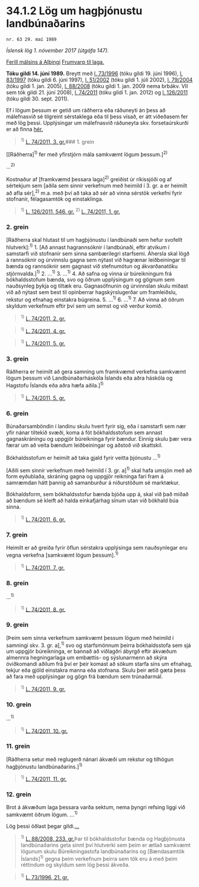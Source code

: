 # 34.1.2 Lög um hagþjónustu landbúnaðarins

`nr. 63 29. maí 1989`

_Íslensk lög 1. nóvember 2017 (útgáfa 147)._

[Ferill málsins á Alþingi](https://www.althingi.is/thingstorf/thingmalalistar-eftir-thingum/ferill/?ltg=111&mnr=413)
[Frumvarp til laga.](https://www.althingi.is/altext/111/s/0773.html)

**Tóku gildi 14. júní 1989.**
Breytt með
[l. 73/1996](https://althingi.is/altext/stjt/1996.073.html) (tóku gildi 19. júní 1996),
[l. 83/1997](https://althingi.is/altext/stjt/1997.083.html) (tóku gildi 6. júní 1997),
[l. 51/2002](https://althingi.is/altext/stjt/2002.051.html) (tóku gildi 1. júlí 2002),
[l. 79/2004](https://althingi.is/altext/stjt/2004.079.html) (tóku gildi 1. jan. 2005),
[l. 88/2008](https://althingi.is/altext/stjt/2008.088.html) (tóku gildi 1. jan. 2009 nema brbákv. VII sem tók gildi 21. júní 2008),
[l. 74/2011](https://althingi.is/altext/stjt/2011.074.html) (tóku gildi 1. jan. 2012) og
[l. 126/2011](https://althingi.is/altext/stjt/2011.126.html) (tóku gildi 30. sept. 2011).

Ef í lögum þessum er getið um ráðherra eða ráðuneyti án þess að málefnasvið sé tilgreint sérstaklega eða til þess vísað, er átt viðeðasem fer með lög þessi. Upplýsingar um málefnasvið ráðuneyta skv. forsetaúrskurði er að finna [hér.](2017015.md) 

> <sup>1)</sup> [L. 74/2011, 3. gr.](https://althingi.is/altext/stjt/2011.074.html)### 1. grein

[[Ráðherra]<sup>1)</sup> fer með yfirstjórn mála samkvæmt lögum þessum.]<sup>2)</sup> 

…<sup>2)</sup> 

Kostnaður af [framkvæmd þessara laga]<sup>2)</sup> greiðist úr ríkissjóði og af sértekjum sem [aðila sem sinnir verkefnum með heimild í 3. gr. a er heimilt að afla sér],<sup>2)</sup> m.a. með því að taka að sér að vinna sérstök verkefni fyrir stofnanir, félagasamtök og einstaklinga.

> <sup>1)</sup> [L. 126/2011, 546. gr.](https://althingi.is/altext/stjt/2011.126.html) <sup>2)</sup> [L. 74/2011, 1. gr.](https://althingi.is/altext/stjt/2011.074.html)

### 2. grein

[Ráðherra skal hlutast til um hagþjónustu í landbúnaði sem hefur svofellt hlutverk]:<sup>1)</sup> 1. [Að annast hagrannsóknir í landbúnaði, eftir atvikum í samstarfi við stofnanir sem sinna sambærilegri starfsemi. Áhersla skal lögð á rannsóknir og úrvinnslu gagna sem nýtast við hagrænar leiðbeiningar til bænda og rannsóknir sem gagnast við stefnumótun og ákvarðanatöku stjórnvalda.]<sup>1)</sup> 
2. …<sup>1)</sup> 
3. …<sup>1)</sup> 
4. Að safna og vinna úr búreikningum frá bókhaldsstofum bænda, svo og öðrum upplýsingum og gögnum sem nauðsynleg þykja og tiltæk eru. Gagnasöfnunin og úrvinnslan skulu miðast við að nýtast sem best til opinberrar hagskýrslugerðar um framleiðslu, rekstur og efnahag einstakra búgreina.
5. …<sup>1)</sup> 
6. …<sup>1)</sup> 
7. Að vinna að öðrum skyldum verkefnum eftir því sem um semst og við verður komið.

> <sup>1)</sup> [L. 74/2011, 2. gr.](https://althingi.is/altext/stjt/2011.074.html)

> <sup>1)</sup> [L. 74/2011, 4. gr.](https://althingi.is/altext/stjt/2011.074.html)

> <sup>1)</sup> [L. 74/2011, 5. gr.](https://althingi.is/altext/stjt/2011.074.html)

### 3. grein

Ráðherra er heimilt að gera samning um framkvæmd verkefna samkvæmt lögum þessum við Landbúnaðarháskóla Íslands eða aðra háskóla og Hagstofu Íslands eða aðra hæfa aðila.]<sup>1)</sup> 

> <sup>1)</sup> [L. 74/2011, 5. gr.](https://althingi.is/altext/stjt/2011.074.html)

### 6. grein

Búnaðarsamböndin í landinu skulu hvert fyrir sig, eða í samstarfi sem nær yfir nánar tiltekið svæði, koma á fót bókhaldsstofum sem annast gagnaskráningu og uppgjör búreikninga fyrir bændur. Einnig skulu þær vera færar um að veita bændum leiðbeiningar og aðstoð við skattskil.

Bókhaldsstofum er heimilt að taka gjald fyrir veitta þjónustu …<sup>1)</sup> 

[Aðili sem sinnir verkefnum með heimild í 3. gr. a]<sup>1)</sup> skal hafa umsjón með að form eyðublaða, skráning gagna og uppgjör reikninga fari fram á samræmdan hátt þannig að samanburður á niðurstöðum sé marktækur.

Bókhaldsform, sem bókhaldsstofur bænda bjóða upp á, skal við það miðað að bændum sé kleift að halda einkafjárhag sínum utan við bókhald búa sinna.

> <sup>1)</sup> [L. 74/2011, 6. gr.](https://althingi.is/altext/stjt/2011.074.html)

### 7. grein

Heimilt er að greiða fyrir öflun sérstakra upplýsinga sem nauðsynlegar eru vegna verkefna [samkvæmt lögum þessum].<sup>1)</sup> 

> <sup>1)</sup> [L. 74/2011, 7. gr.](https://althingi.is/altext/stjt/2011.074.html)

### 8. grein

…<sup>1)</sup> 

> <sup>1)</sup> [L. 74/2011, 8. gr.](https://althingi.is/altext/stjt/2011.074.html)

### 9. grein

[Þeim sem sinna verkefnum samkvæmt þessum lögum með heimild í samningi skv. 3. gr. a],<sup>1)</sup> svo og starfsmönnum þeirra bókhaldsstofa sem sjá um uppgjör búreikninga, er bannað að viðlagðri ábyrgð eftir ákvæðum almennra hegningarlaga um embættis- og sýslunarmenn að skýra óviðkomandi aðilum frá því er þeir komast að sökum starfa síns um efnahag, tekjur eða gjöld einstakra manna eða stofnana. Skulu þeir ætíð gæta þess að fara með upplýsingar og gögn frá bændum sem trúnaðarmál.

> <sup>1)</sup> [L. 74/2011, 9. gr.](https://althingi.is/altext/stjt/2011.074.html)

### 10. grein

…<sup>1)</sup> 

> <sup>1)</sup> [L. 74/2011, 10. gr.](https://althingi.is/altext/stjt/2011.074.html)

### 11. grein

[Ráðherra setur með reglugerð nánari ákvæði um rekstur og tilhögun hagþjónustu landbúnaðarins.]<sup>1)</sup> 

> <sup>1)</sup> [L. 74/2011, 11. gr.](https://althingi.is/altext/stjt/2011.074.html)

### 12. grein

Brot á ákvæðum laga þessara varða sektum, nema þyngri refsing liggi við samkvæmt öðrum lögum. …<sup>1)</sup> 

Lög þessi öðlast þegar gildi.[…](https://www.althingi.is/lagasafn/leidbeiningar/)

> <sup>1)</sup> [L. 88/2008, 233. gr.](https://althingi.is/altext/stjt/2008.088.html#G233)Þar til bókhaldsstofur bænda og Hagþjónusta landbúnaðarins geta sinnt því hlutverki sem þeim er ætlað samkvæmt lögunum skulu Búreikningastofa landbúnaðarins og [Bændasamtök Íslands]<sup>1)</sup> gegna þeim verkefnum þeirra sem tök eru á með þeim réttindum og skyldum sem lög þessi ákveða.

> <sup>1)</sup> [L. 73/1996, 21. gr.](https://althingi.is/altext/stjt/1996.073.html)
